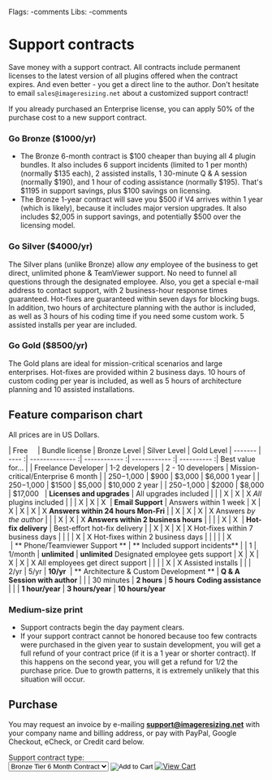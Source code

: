 Flags: -comments
Libs: -comments

# Support contracts

Save money with a support contract. All contracts include permanent licenses to the latest version of all plugins offered when the contract expires. And even better - you get a direct line to the author. Don't hesitate to email `sales@imageresizing.net` about a customized support contract!

If you already purchased an Enterprise license, you can apply 50% of the purchase cost to a new support contract. 

### Go Bronze ($1000/yr)

* The Bronze 6-month contract is $100 cheaper than buying all 4 plugin bundles. It also includes 6 support incidents (limited to 1 per month) (normally $135 each), 2 assisted installs, 1 30-minute Q & A session (normally $190), and 1 hour of coding assistance (normally $195). That's $1195 in support savings, plus $100 savings on licensing. 
* The Bronze 1-year contract will save you $500 if V4 arrives within 1 year (which is likely), because it includes major version upgrades. It also includes $2,005 in support savings, and potentially $500 over the licensing model.

### Go Silver ($4000/yr)

The Silver plans (unlike Bronze) allow *any* employee of the business to get direct, unlimited phone & TeamViewer support. No need to funnel all questions through the designated employee. Also, you get a special e-mail address to contact support, with 2 business-hour response times guaranteed. Hot-fixes are guaranteed within seven days for blocking bugs. In addition, two hours of architecture planning with the author is included, as well as 3 hours of his coding time if you need some custom work. 5 assisted installs per year are included.

### Go Gold  ($8500/yr)

The Gold plans are ideal for mission-critical scenarios and large enterprises. Hot-fixes are provided within 2 business days. 10 hours of custom coding per year is included, as well as 5 hours of architecture planning and 10 assisted installations. 



## Feature comparison chart

All prices are in US Dollars.

| Free&nbsp;&nbsp;&nbsp;&nbsp; | Bundle license | Bronze Level | Silver Level | Gold Level |
------- | ---- :| -------------- :| ------------ :| ------------ :| ---------- :|
Best value for... |   | Freelance Developer | 1-2 developers | 2 - 10 developers | Mission-critical/Enterprise
6 month |      |    $250-$1,000 |         $900 |       $3,000 |     $6,000
1 year  |      |    $250-$1,000 |        $1500 |       $5,000 |    $10,000
2 year  |      |    $250-$1,000 |        $2000 |       $8,000 |    $17,000
 &nbsp; |
**Licenses and upgrades** |
All upgrades included | | | X | X | X 
*All* plugins included | | | X | X | X
 &nbsp;| 
**Email Support**  |
Answers within 1 week | X | X | X | X | X
**Answers within 24 hours Mon-Fri** | | X | X | X | X
Answers *by the author* |   |   | X | X | X 
**Answers within 2 business hours** | | | | X | X 
 &nbsp;| 
**Hot-fix delivery** |
Best-effort hot-fix delivery |   | X | X | X | X 
Hot-fixes within 7 business days | | | | X | X
Hot-fixes within 2 business days | | | | | X  
 &nbsp;| 
** Phone/Teamviewer Support ** | 
** Included support incidents** |   | 1 | 1/month | **unlimited** | **unlimited**
Designated employee gets support | X | X | X | X | X 
All employees get direct support | | | | X | X 
Assisted installs |   |   | 2/yr | 5/yr | **10/yr** 
 &nbsp;| 
** Architecture & Custom Development ** | 
**Q & A Session with author** | | | 30 minutes | **2 hours** | **5 hours**
**Coding assistance** | | | **1 hour/year** | **3 hours/year** | **10 hours/year** 

<script type="javascript">/*
$(window).ready(function(){
	('table td:contains("x"):not(:contains("i"))').empty().append($('<img src="http://www.easyvectors.com/assets/images/vectors/afbig/apply-checkmark-clip-art.jpg" width="20" height="20" alt="x" />'));
});*/
</script>

### Medium-size print

* Support contracts begin the day payment clears.
* If your support contract cannot be honored because too few contracts were purchased in the given year to sustain development, you will get a full refund of your contract price (if it is a 1 year or shorter contract). If this happens on the second year, you will get a refund for 1/2 the purchase price. Due to growth patterns, it is extremely unlikely that this situation will occur.


## Purchase

You may request an invoice by e-mailing **support@imageresizing.net** with your company name and billing address, or pay with PayPal, Google Checkout, eCheck, or Credit card below.

<form action="https://www.e-junkie.com/ecom/gb.php?c=cart&amp;i=1087334&amp;cl=41912&amp;ejc=2" target="ej_ejc" method="POST" accept-charset="UTF-8">
Support contract type:<br/>
<select name="o1">
<option value="Bronze Tier 6 Month Contract">Bronze Tier 6 Month Contract</option>
<option value="Bronze Tier 21Year Contract">Bronze Tier 1 Year Contract</option>
<option value="Bronze Tier 2 Year Contract">Bronze Tier 2 Year Contract</option>
<option value="Silver Tier 6 Month Contract">Silver Tier 6 Month Contract</option>
<option value="Silver Tier 1 Year Contract">Silver Tier 1 Year Contract</option>
<option value="Silver Tier 2 Year Contract">Silver Tier 2 Year Contract</option>
<option value="Gold Tier 6 Month Contract">Gold Tier 6 Month Contract</option>
<option value="Gold Tier 1 Year Contract">Gold Tier 1 Year Contract</option>
<option value="Gold Tier 2 Year Contract">Gold Tier 2 Year Contract</option>
</select>
<input type="image" src="http://www.e-junkie.com/ej/ej_add_to_cart.gif" border="0"  alt="Add to Cart" class="ec_ejc_thkbx" onClick="javascript:return EJEJC_lc(this.parentNode);"/>
<a href="https://www.e-junkie.com/ecom/gb.php?c=cart&amp;cl=41912&amp;ejc=2" target="ej_ejc" class="ec_ejc_thkbx" onClick="javascript:return EJEJC_lc(this);"><img src="http://www.e-junkie.com/ej/ej_view_cart.gif" border="0" alt="View Cart"/></a>
</form>
<script language="javascript" type="text/javascript">
<!--
function EJEJC_lc(th) { return false; }
// -->
</script>
<script src='http://www.e-junkie.com/ecom/box.js' type='text/javascript'></script>